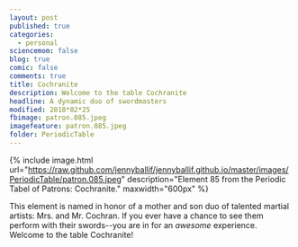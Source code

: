 ```yaml
---
layout: post
published: true
categories:
  - personal
sciencemom: false
blog: true
comic: false
comments: true
title: Cochranite
description: Welcome to the table Cochranite
headline: A dynamic duo of swordmasters
modified: 2018*02*25
fbimage: patron.085.jpeg
imagefeature: patron.085.jpeg
folder: PeriodicTable
---
```

{% include image.html url="https://raw.github.com/jennyballif/jennyballif.github.io/master/images/PeriodicTable/patron.085.jpeg" description="Element 85 from the Periodic Tabel of Patrons: Cochranite." maxwidth="600px" %}

This element is named in honor of a mother and son duo of talented martial artists: Mrs. and Mr. Cochran. If you ever have a chance to see them perform with their swords--you are in for an _awesome_ experience. Welcome to the table Cochranite!